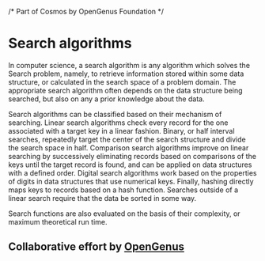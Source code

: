 /* Part of Cosmos by OpenGenus Foundation */
# Search algorithms

In computer science, a search algorithm is any algorithm which solves the Search problem, namely, to retrieve information stored within some data structure, or calculated in the search space of a problem domain.
The appropriate search algorithm often depends on the data structure being searched, but also on any a prior knowledge about the data.

Search algorithms can be classified based on their mechanism of searching. Linear search algorithms check every record for the one associated with a target key in a linear fashion. Binary, or half interval searches, repeatedly target the center of the search structure and divide the search space in half. Comparison search algorithms improve on linear searching by successively eliminating records based on comparisons of the keys until the target record is found, and can be applied on data structures with a defined order. Digital search algorithms work based on the properties of digits in data structures that use numerical keys. Finally, hashing directly maps keys to records based on a hash function. Searches outside of a linear search require that the data be sorted in some way.

Search functions are also evaluated on the basis of their complexity, or maximum theoretical run time.

## Collaborative effort by [OpenGenus](https://github.com/opengenus)
